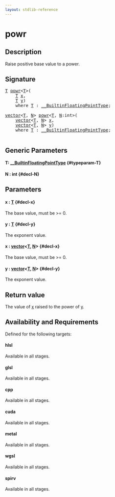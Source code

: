 ```yaml
---
layout: stdlib-reference
---
```


# powr

## Description

Raise positive base value to a power.



## Signature 

<pre>
<a href="/stdlib-reference/global-decls/powr#typeparam-T" class="code_type">T</a> <a href="/stdlib-reference/global-decls/powr">powr</a>&lt;<a href="/stdlib-reference/global-decls/powr#typeparam-T" class="code_type">T</a>&gt;(
    <a href="/stdlib-reference/global-decls/powr#typeparam-T" class="code_type">T</a> <a href="/stdlib-reference/global-decls/powr#decl-x" class="code_param">x</a>,
    <a href="/stdlib-reference/global-decls/powr#typeparam-T" class="code_type">T</a> <a href="/stdlib-reference/global-decls/powr#decl-y" class="code_param">y</a>)
    <span class='code_keyword'>where</span> <a href="/stdlib-reference/global-decls/powr#typeparam-T" class="code_type">T</a> : <a href="/stdlib-reference/interfaces/0_builtinfloatingpointtype-029hm/index" class="code_type">__BuiltinFloatingPointType</a>;

<a href="/stdlib-reference/types/vector/index" class="code_type">vector</a>&lt;<a href="/stdlib-reference/global-decls/powr#typeparam-T" class="code_type">T</a>, <a href="/stdlib-reference/global-decls/powr#decl-N" class="code_var">N</a>&gt; <a href="/stdlib-reference/global-decls/powr">powr</a>&lt;<a href="/stdlib-reference/global-decls/powr#typeparam-T" class="code_type">T</a>, <a href="/stdlib-reference/global-decls/powr#decl-N" class="code_var">N</a>:<span class="code_keyword">int</span>&gt;(
    <a href="/stdlib-reference/types/vector/index" class="code_type">vector</a>&lt;<a href="/stdlib-reference/global-decls/powr#typeparam-T" class="code_type">T</a>, <a href="/stdlib-reference/global-decls/powr#decl-N" class="code_var">N</a>&gt; <a href="/stdlib-reference/global-decls/powr#decl-x" class="code_param">x</a>,
    <a href="/stdlib-reference/types/vector/index" class="code_type">vector</a>&lt;<a href="/stdlib-reference/global-decls/powr#typeparam-T" class="code_type">T</a>, <a href="/stdlib-reference/global-decls/powr#decl-N" class="code_var">N</a>&gt; <a href="/stdlib-reference/global-decls/powr#decl-y" class="code_param">y</a>)
    <span class='code_keyword'>where</span> <a href="/stdlib-reference/global-decls/powr#typeparam-T" class="code_type">T</a> : <a href="/stdlib-reference/interfaces/0_builtinfloatingpointtype-029hm/index" class="code_type">__BuiltinFloatingPointType</a>;

</pre>

## Generic Parameters

#### T: [\_\_BuiltinFloatingPointType](/stdlib-reference/interfaces/0_builtinfloatingpointtype-029hm/index) {#typeparam-T}
#### N  : int {#decl-N}

## Parameters

#### x  : [T](/stdlib-reference/global-decls/powr#typeparam-T) {#decl-x}
The base value, must be >= 0.

#### y  : [T](/stdlib-reference/global-decls/powr#typeparam-T) {#decl-y}
The exponent value.

#### x  : [vector](/stdlib-reference/types/vector/index)\<[T](/stdlib-reference/types/vector/index#typeparam-T), [N](/stdlib-reference/types/vector/index#decl-N)\> {#decl-x}
The base value, must be >= 0.

#### y  : [vector](/stdlib-reference/types/vector/index)\<[T](/stdlib-reference/types/vector/index#typeparam-T), [N](/stdlib-reference/types/vector/index#decl-N)\> {#decl-y}
The exponent value.


## Return value
The value of <span class='code'><a href="/stdlib-reference/global-decls/powr#decl-x" class="code_param">x</a></span> raised to the power of <span class='code'><a href="/stdlib-reference/global-decls/powr#decl-y" class="code_param">y</a></span>.


## Availability and Requirements

Defined for the following targets:

#### hlsl
Available in all stages.

#### glsl
Available in all stages.

#### cpp
Available in all stages.

#### cuda
Available in all stages.

#### metal
Available in all stages.

#### wgsl
Available in all stages.

#### spirv
Available in all stages.



